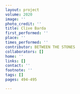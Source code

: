 ```yaml
---
layout: project
volume: 2020
image: ''
photo_credit: ''
title: Clive Barda
first_performed: ''
place: ''
times_performed: ''
contributor: BETWEEN THE STONES
collaborators: []
home: ''
links: []
contact: ''
footnote: ''
tags: []
pages: 494-495

---
```




